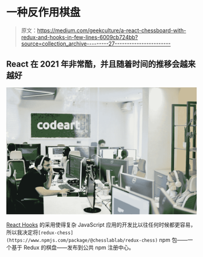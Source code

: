 # 一种反作用棋盘

> 原文：<https://medium.com/geekculture/a-react-chessboard-with-redux-and-hooks-in-few-lines-6009cb724bb?source=collection_archive---------27----------------------->

## React 在 2021 年非常酷，并且随着时间的推移会越来越好

![](img/27b4878be7b90089678fd5138b5ba792.png)

[React Hooks](https://reactjs.org/docs/hooks-intro.html) 的采用使得复杂 JavaScript 应用的开发比以往任何时候都更容易，所以我决定将`[redux-chess](https://www.npmjs.com/package/@chesslablab/redux-chess)` npm 包——一个基于 Redux 的棋盘——发布到公共 npm 注册中心。